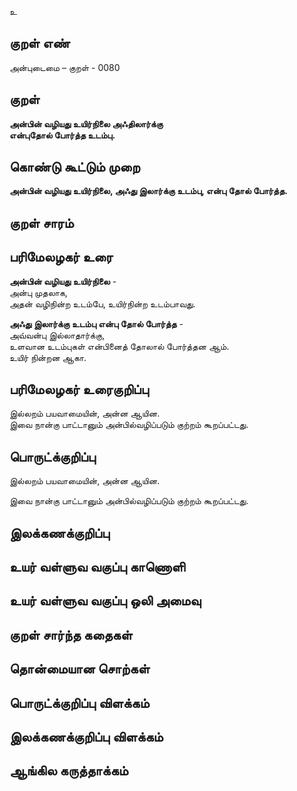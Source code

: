 உ

## குறள் எண் 

அன்புடைமை – குறள் - 0080  

## குறள் 

**அன்பின் வழியது உயிர்நிலை அஃதிலார்க்கு  
என்புதோல் போர்த்த உடம்பு.** 

## கொண்டு கூட்டும் முறை

**அன்பின் வழியது உயிர்நிலை, அஃது இலார்க்கு உடம்பு, என்பு தோல் போர்த்த.**

## குறள் சாரம் 


## பரிமேலழகர் உரை

**அன்பின் வழியது உயிர்நிலை** -  
அன்பு முதலாக,  
அதன் வழிநின்ற உடம்பே, உயிர்நின்ற உடம்பாவது. 

**அஃது இலார்க்கு உடம்பு என்பு தோல் போர்த்த** -  
அவ்வன்பு இல்லாதார்க்கு,  
உளவான உடம்புகள் என்பினைத் தோலால் போர்த்தன ஆம்.  
உயிர் நின்றன ஆகா. 

## பரிமேலழகர் உரைகுறிப்பு   

இல்லறம் பயவாமையின், அன்ன ஆயின.  
இவை நான்கு பாட்டானும் அன்பில்வழிப்படும் குற்றம் கூறப்பட்டது.  

## பொருட்க்குறிப்பு 

இல்லறம் பயவாமையின், அன்ன ஆயின. 

இவை நான்கு பாட்டானும் அன்பில்வழிப்படும் குற்றம் கூறப்பட்டது.  

## இலக்கணக்குறிப்பு  


## உயர் வள்ளுவ வகுப்பு காணொளி


## உயர் வள்ளுவ வகுப்பு ஒலி அமைவு 

 
## குறள் சார்ந்த கதைகள் 


## தொன்மையான சொற்கள்


## பொருட்க்குறிப்பு விளக்கம்


## இலக்கணக்குறிப்பு விளக்கம்


## ஆங்கில கருத்தாக்கம் 


